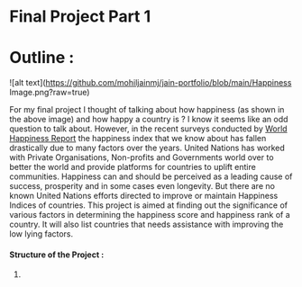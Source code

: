 # Final Project Part 1

# Outline : 

![alt text](https://github.com/mohiljainmj/jain-portfolio/blob/main/Happiness Image.png?raw=true)

For my final project I thought of talking about how happiness (as shown in the above image) and how happy a country is ? I know it seems like an odd question to talk about. However, in the recent surveys conducted by [World Happiness Report](https://worldhappiness.report/) the happiness index that we know about has fallen drastically due to many factors over the years. United Nations has worked with Private Organisations, Non-profits and Governments world over to better the world and provide platforms for countries to uplift entire communities. Happiness can and should be perceived as a leading cause of success, prosperity and in some cases even longevity. But there are no known United Nations efforts directed to improve or maintain Happiness Indices of countries. This project is aimed at finding out the significance of various factors in determining the happiness score and happiness rank of a country. It will also list countries that needs assistance with improving the low lying factors.

#### Structure of the Project : 
1. 
